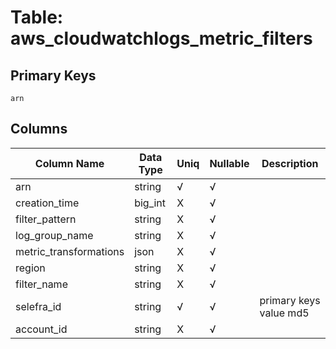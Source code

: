# Table: aws_cloudwatchlogs_metric_filters

## Primary Keys 

```
arn
```


## Columns 

|  Column Name   |  Data Type  | Uniq | Nullable | Description | 
|  ----  | ----  | ----  | ----  | ---- | 
| arn | string | √ | √ |  | 
| creation_time | big_int | X | √ |  | 
| filter_pattern | string | X | √ |  | 
| log_group_name | string | X | √ |  | 
| metric_transformations | json | X | √ |  | 
| region | string | X | √ |  | 
| filter_name | string | X | √ |  | 
| selefra_id | string | √ | √ | primary keys value md5 | 
| account_id | string | X | √ |  | 


